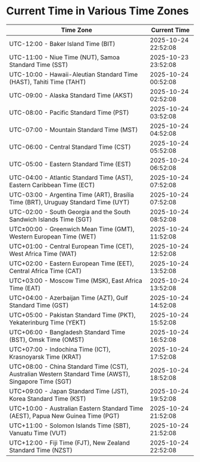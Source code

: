# Current Time in Various Time Zones

| Time Zone | Current Time |
|-----------|--------------|
| UTC-12:00 - Baker Island Time (BIT) | 2025-10-24 22:52:08 |
| UTC-11:00 - Niue Time (NUT), Samoa Standard Time (SST) | 2025-10-23 23:52:08 |
| UTC-10:00 - Hawaii-Aleutian Standard Time (HAST), Tahiti Time (TAHT) | 2025-10-24 00:52:08 |
| UTC-09:00 - Alaska Standard Time (AKST) | 2025-10-24 02:52:08 |
| UTC-08:00 - Pacific Standard Time (PST) | 2025-10-24 03:52:08 |
| UTC-07:00 - Mountain Standard Time (MST) | 2025-10-24 04:52:08 |
| UTC-06:00 - Central Standard Time (CST) | 2025-10-24 05:52:08 |
| UTC-05:00 - Eastern Standard Time (EST) | 2025-10-24 06:52:08 |
| UTC-04:00 - Atlantic Standard Time (AST), Eastern Caribbean Time (ECT) | 2025-10-24 07:52:08 |
| UTC-03:00 - Argentina Time (ART), Brasília Time (BRT), Uruguay Standard Time (UYT) | 2025-10-24 07:52:08 |
| UTC-02:00 - South Georgia and the South Sandwich Islands Time (SGT) | 2025-10-24 08:52:08 |
| UTC±00:00 - Greenwich Mean Time (GMT), Western European Time (WET) | 2025-10-24 11:52:08 |
| UTC+01:00 - Central European Time (CET), West Africa Time (WAT) | 2025-10-24 12:52:08 |
| UTC+02:00 - Eastern European Time (EET), Central Africa Time (CAT) | 2025-10-24 13:52:08 |
| UTC+03:00 - Moscow Time (MSK), East Africa Time (EAT) | 2025-10-24 13:52:08 |
| UTC+04:00 - Azerbaijan Time (AZT), Gulf Standard Time (GST) | 2025-10-24 14:52:08 |
| UTC+05:00 - Pakistan Standard Time (PKT), Yekaterinburg Time (YEKT) | 2025-10-24 15:52:08 |
| UTC+06:00 - Bangladesh Standard Time (BST), Omsk Time (OMST) | 2025-10-24 16:52:08 |
| UTC+07:00 - Indochina Time (ICT), Krasnoyarsk Time (KRAT) | 2025-10-24 17:52:08 |
| UTC+08:00 - China Standard Time (CST), Australian Western Standard Time (AWST), Singapore Time (SGT) | 2025-10-24 18:52:08 |
| UTC+09:00 - Japan Standard Time (JST), Korea Standard Time (KST) | 2025-10-24 19:52:08 |
| UTC+10:00 - Australian Eastern Standard Time (AEST), Papua New Guinea Time (PGT) | 2025-10-24 21:52:08 |
| UTC+11:00 - Solomon Islands Time (SBT), Vanuatu Time (VUT) | 2025-10-24 21:52:08 |
| UTC+12:00 - Fiji Time (FJT), New Zealand Standard Time (NZST) | 2025-10-24 22:52:08 |
